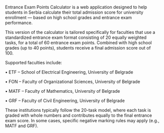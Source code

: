 Entrance Exam Points Calculator is a web application designed to help students in Serbia calculate their total admission score for university enrollment — based on high school grades and entrance exam performance.

This version of the calculator is tailored specifically for faculties that use a standardized entrance exam format consisting of 20 equally weighted tasks, for a total of 60 entrance exam points. Combined with high school grades (up to 40 points), students receive a final admission score out of 100.

Supported faculties include:

• ETF – School of Electrical Engineering, University of Belgrade

• FON – Faculty of Organizational Sciences, University of Belgrade

• MATF – Faculty of Mathematics, University of Belgrade

• GRF – Faculty of Civil Engineering, University of Belgrade

These institutions typically follow the 20-task model, where each task is graded with whole numbers and contributes equally to the final entrance exam score. In some cases, specific negative marking rules may apply (e.g., MATF and GRF).
